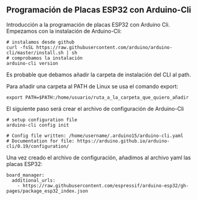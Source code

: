 ## Programación de Placas ESP32 con Arduino-Cli

Introducción a la programación de placas ESP32 con Arduino Cli.
Empezamos con la instalación de Arduino-Cli:

```
# instalamos desde github
curl -fsSL https://raw.githubusercontent.com/arduino/arduino-cli/master/install.sh | sh
# comprobamos la instalación
arduino-cli version
```
Es probable que debamos añadir la carpeta de instalación del CLI al path.

Para añadir una carpeta al PATH de Linux se usa el comando export:
```
export PATH=$PATH:/home/usuario/ruta_a_la_carpeta_que_quiero_añadir
```
El siguiente paso será crear el archivo de configuración de Arduino-Cli
```
# setup configuration file
arduino-cli config init

# Config file written: /home/username/.arduino15/arduino-cli.yaml
# Documentation for file: https://arduino.github.io/arduino-cli/0.19/configuration/

```
Una vez creado el archivo de configuración, añadimos al archivo yaml las placas ESP32:
```
board_manager:
  additional_urls:
    - https://raw.githubusercontent.com/espressif/arduino-esp32/gh-pages/package_esp32_index.json

```
